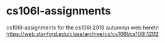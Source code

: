 # cs106l-assignments
  cs106l-assignments for the cs106l 2019 autumn\n
  web here\n
  https://web.stanford.edu/class/archive/cs/cs106l/cs106l.1202
